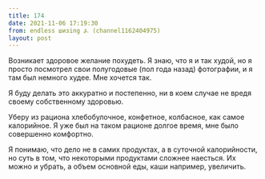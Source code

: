 ```yaml
---
title: 174
date: 2021-11-06 17:19:30
from: endless шизing ⍼ (channel1162404975)
layout: post
---
```


Возникает здоровое желание похудеть. Я знаю, что я и так худой, но я просто посмотрел свои полугодовые (пол года назад) фотографии, и я там был немного худее. Мне хочется так.

Я буду делать это аккуратно и постепенно, ни в коем случае не вредя своему собственному здоровью. 

Уберу из рациона хлебобулочное, конфетное, колбасное, как самое калорийное. Я уже был на таком рационе долгое время, мне было совершенно комфортно.

Я понимаю, что дело не в самих продуктах, а в суточной калорийности, но суть в том, что некоторыми продуктами сложнее наесться. Их можно и убрать, а объем основной еды, каши например, увеличить.
